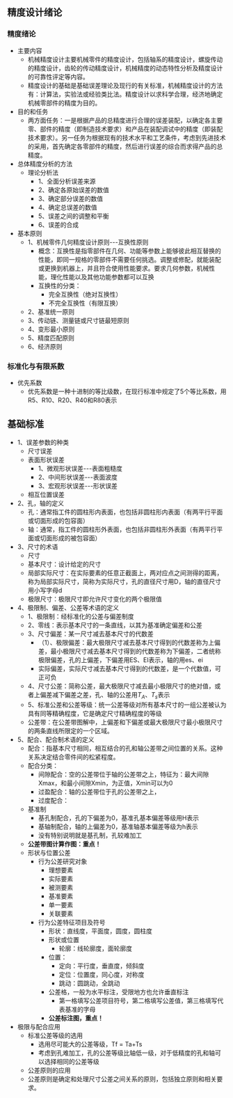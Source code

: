 ## 精度设计绪论
### 精度绪论
+ 主要内容
	+ 机械精度设计主要机械零件的精度设计，包括轴系的精度设计，螺旋传动的精度设计，齿轮的传动精度设计，机械精度的动态特性分析及精度设计的可靠性评定等内容。
	+ 精度设计的基础是基础误差理论及现行的有关标准，机械精度设计的方法有：计算法，实验法或经验类比法。精度设计以求科学合理，经济地确定机械零部件的精度为目的。
+ 目的和任务
	+ 两方面任务：一是根据产品的总精度进行合理的误差装配，以确定各主要零、部件的精度（即制造技术要求）和产品在装配调试中的精度（即装配技术要求）。另一任务为根据现有的技术水平和工艺条件，考虑到先进技术的采用，首先确定各零部件的精度，然后进行误差的综合而求得产品的总精度。
+ 总体精度分析的方法
	+ 理论分析法
		+ 1、全面分析误差来源
		+ 2、确定各原始误差的数值
		+ 3、确定部分误差的数值
		+ 4、确定总误差的数值
		+ 5、误差之间的调整和平衡
		+ 6、误差的合成
+ 基本原则
	+ 1、机械零件几何精度设计原则---互换性原则
		+ 概念：互换性是指零部件在几何、功能等参数上能够彼此相互替换的性能，即同一规格的零部件不需要任何挑选。调整或修配，就能装配或更换到机器上，并且符合使用性能要求。要求几何参数，机械性能，理化性能以及其他功能参数都可以互换
		+ 互换性的分类：
			+ 完全互换性（绝对互换性）
			+ 不完全互换性（有限互换）
	+ 2、基准统一原则
	+ 3、传动链、测量链或尺寸链最短原则
	+ 4、变形最小原则
	+ 5、精度匹配原则
	+ 6、经济原则
### 标准化与有限系数
+ 优先系数
	+ 优先系数是一种十进制的等比级数，在现行标准中规定了5个等比系数，用R5、R10、R20、R40和R80表示
## 基础标准
+ 1、误差参数的种类
	+ 尺寸误差
	+ 表面形状误差
		+ 1、微观形状误差---表面粗糙度
		+ 2、中间形状误差---表面波度
		+ 3、宏观形状误差---形状误差
	+ 相互位置误差
+ 2、孔，轴的定义
	+ 孔：通常指工件的圆柱形内表面，也包括非圆柱形内表面（有两平行平面或切面形成的包容面）
	+ 轴：通常，指工件的圆柱形外表面，也包括非圆柱形外表面（有两平行平面或切面形成的被包容面）
+ 3、尺寸的术语
	+ 尺寸
	+ 基本尺寸：设计给定的尺寸
	+ 局部实际尺寸：在实际要素的任意正截面上，两对应点之间测得的距离，称为局部实际尺寸，简称为实际尺寸，孔的直径尺寸用D，轴的直径尺寸用小写字母d
	+ 极限尺寸：极限尺寸即允许尺寸变化的两个极限值
+ 4、极限制、偏差、公差等术语的定义
	+ 1、极限制：经标准化的公差与偏差制度
	+ 2、零线：表示基本尺寸的一条直线，以其为基准确定偏差和公差
	+ 3、尺寸偏差：某一尺寸减去基本尺寸的代数差
		+ （1）、极限偏差：最大极限尺寸减去基本尺寸得到的代数差称为上偏差，最小极限尺寸减去基本尺寸得到的代数差称为下偏差，二者统称极限偏差，孔的上偏差，下偏差用ES、EI表示，轴的用es、ei
		+ 实际偏差，实际尺寸减去基本尺寸得到的代数差，是一个代数值，可正可负
	+ 4、尺寸公差：简称公差，最大极限尺寸减去最小极限尺寸的绝对值，或者上偏差减下偏差之差，孔、轴的公差用$T_A、T_s$表示
	+ 5、标准公差和公差等级：统一公差等级对所有基本尺寸的一组公差被认为具有同等精确程度，它是确定尺寸精确程度的等级
	+ 公差带：在公差带图解中，上偏差和下偏差或最大极限尺寸最小极限尺寸的两条直线所限定的一个区域。
+ 5、配合、配合制术语的定义
	+ 配合：指基本尺寸相同，相互结合的孔和轴公差带之间位置的关系。这种关系决定结合零件间的松紧程度。
	+ 配合分类：
		+ 间隙配合：空的公差带位于轴的公差带之上，特征为：最大间隙Xmax，和最小间隙Xmin，为正值，Xmin可以为0
		+ 过盈配合：轴的公差带位于孔的公差带之上，
		+ 过度配合：
	+ 基准制
		+ 基孔制配合，孔的下偏差为0，基准孔基本偏差等级用H表示
		+ 基轴制配合，轴的上偏差为0，基准轴基本偏差等级为h表示
		+ 没有特别说明就是基孔制，孔较难加工
	+ **公差带图计算作图：重点！**
	+ 形状与位置公差
		+ 行为公差研究对象
			+ 理想要素
			+ 实际要素
			+ 被测要素
			+ 基准要素
			+ 单一要素
			+ 关联要素
		+ 行为公差特征项目及符号
			+ 形状：直线度，平面度，圆度，圆柱度
			+ 形状或位置 
				+ 轮廓：线轮廓度，面轮廓度
			+ 位置：
				+ 定向：平行度，垂直度，倾斜度
				+ 定位：位置度，同心度，对称度
				+ 跳动：圆跳动，全跳动
			+ 公差格，一般为水平标注，受限地方也允许垂直标注
				+ 第一格填写公差项目符号，第二格填写公差值，第三格填写代表基准的字母
			+ **公差标注图，重点！**
+ 极限与配合应用
	+ 标准公差等级的选用
		+ 选用尽可能大的公差等级，Tf = Ta+Ts
		+ 考虑到孔难加工，孔的公差等级比轴低一级，对于低精度的孔和轴可以选择相同的公差等级
	+ 公差原则的应用
	+ 公差原则是确定和处理尺寸公差之间关系的原则，包括独立原则和相关要求。